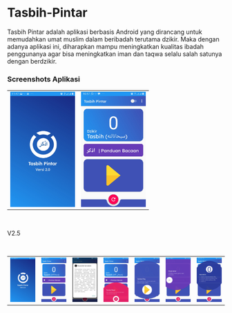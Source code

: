 # Tasbih-Pintar
Tasbih Pintar adalah aplikasi berbasis Android yang dirancang untuk memudahkan umat muslim dalam beribadah terutama dzikir. 
Maka dengan adanya aplikasi ini, diharapkan mampu meningkatkan kualitas ibadah penggunanya agar bisa meningkatkan iman
dan taqwa selalu salah satunya dengan berdzikir. 

### Screenshots Aplikasi
<table>
	<tr>
		<td>
			<img src="screenshots/app2.jpg" width="150px"/>  
		</td>
	<td>
			<img src="screenshots/app1.jpg" width="150px"/>
		</td>
	</tr>
</table>
<br />
<p>V2.5</p>
<br/>
<table>
	<tr>
		<td>
			<img src="screenshots/v2-5-1.jpg" width="150px"/>  
		</td>
		<td>
			<img src="screenshots/v2-5-2.jpg" width="150px"/>
		</td>
		<td>
			<img src="screenshots/v2-5-3.jpg" width="150px"/>  
		</td>
		<td>
			<img src="screenshots/v2-5-4.jpg" width="150px"/>
		</td>
		<td>
			<img src="screenshots/v2-5-5.jpg" width="150px"/>  
		</td>
		<td>
			<img src="screenshots/v2-5-6.jpg" width="150px"/>
		</td>
		<td>
			<img src="screenshots/v2-5-7.jpg" width="150px"/>
		</td>
	</tr>
</table>





